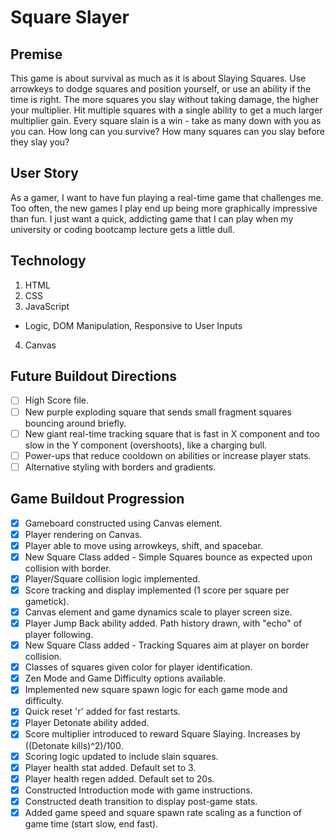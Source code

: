 # Square Slayer

## Premise
This game is about survival as much as it is about Slaying Squares. Use arrowkeys to dodge squares and position yourself, or use an ability if the time is right. The more squares you slay without taking damage, the higher your multiplier. Hit multiple squares with a single ability to get a much larger multiplier gain. Every square slain is a win - take as many down with you as you can. How long can you survive? How many squares can you slay before they slay you?

## User Story   
As a gamer, I want to have fun playing a real-time game that challenges me. Too often, the new games I play end up being more graphically impressive than fun. I just want a quick, addicting game that I can play when my university or coding bootcamp lecture gets a little dull.

## Technology
1. HTML
2. CSS
3. JavaScript
*   Logic, DOM Manipulation, Responsive to User Inputs
4. Canvas

## Future Buildout Directions
- [ ] High Score file.
- [ ] New purple exploding square that sends small fragment squares bouncing around briefly.
- [ ] New giant real-time tracking square that is fast in X component and too slow in the Y component (overshoots), like a charging bull.
- [ ] Power-ups that reduce cooldown on abilities or increase player stats.
- [ ] Alternative styling with borders and gradients.

## Game Buildout Progression
- [x] Gameboard constructed using Canvas element.
- [x] Player rendering on Canvas.
- [x] Player able to move using arrowkeys, shift, and spacebar.
- [x] New Square Class added - Simple Squares bounce as expected upon collision with border.
- [x] Player/Square collision logic implemented.
- [x] Score tracking and display implemented (1 score per square per gametick).
- [x] Canvas element and game dynamics scale to player screen size.
- [x] Player Jump Back ability added. Path history drawn, with "echo" of player following.
- [x] New Square Class added - Tracking Squares aim at player on border collision.
- [x] Classes of squares given color for player identification.
- [x] Zen Mode and Game Difficulty options available.
- [x] Implemented new square spawn logic for each game mode and difficulty.
- [x] Quick reset 'r' added for fast restarts.
- [x] Player Detonate ability added.
- [x] Score multiplier introduced to reward Square Slaying. Increases by ((Detonate kills)^2)/100.
- [x] Scoring logic updated to include slain squares.
- [x] Player health stat added. Default set to 3.
- [x] Player health regen added. Default set to 20s.
- [x] Constructed Introduction mode with game instructions.
- [x] Constructed death transition to display post-game stats.
- [x] Added game speed and square spawn rate scaling as a function of game time (start slow, end fast).